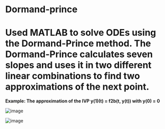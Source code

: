 # Dormand-prince

# Used MATLAB to solve ODEs using the Dormand-Prince method. The Dormand-Prince calculates seven slopes and uses it in two different linear combinations to find two approximations of the next point.

**Example: The approximation of the IVP y(1)(t) = f2b(t, y(t)) with y(0) = 0**

![image](https://user-images.githubusercontent.com/58648072/129996604-69d6316d-f35b-4384-b0e1-670acf3e2c4c.png)

![image](https://user-images.githubusercontent.com/58648072/129996236-d8920945-8016-4c39-813b-b4c051e3ee96.png)
